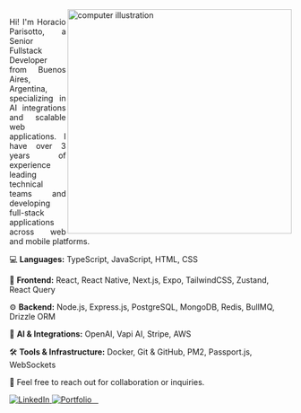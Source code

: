 <img src="https://raw.githubusercontent.com/MicaelliMedeiros/micaellimedeiros/master/image/computer-illustration.png" alt="computer illustration" width="400" align="right">

<p style="text-align: justify;">
  Hi! I'm Horacio Parisotto, a Senior Fullstack Developer from Buenos Aires, Argentina, specializing in AI integrations and scalable web applications. I have over 3 years of experience leading technical teams and developing full-stack applications across web and mobile platforms.
</p>

<p>
  💻 <strong>Languages:</strong> TypeScript, JavaScript, HTML, CSS
</p>

<p>
  🎨 <strong>Frontend:</strong> React, React Native, Next.js, Expo, TailwindCSS, Zustand, React Query
</p>

<p>
  ⚙ <strong>Backend:</strong> Node.js, Express.js, PostgreSQL, MongoDB, Redis, BullMQ, Drizzle ORM
</p>

<p>
  🤖 <strong>AI & Integrations:</strong> OpenAI, Vapi AI, Stripe, AWS
</p>

<p>
  🛠 <strong>Tools & Infrastructure:</strong> Docker, Git & GitHub, PM2, Passport.js, WebSockets
</p>

<p>
  💌 Feel free to reach out for collaboration or inquiries.
</p>

<p>
  <a href="https://www.linkedin.com/in/horacioparisotto/" title="LinkedIn">
    <img src="https://img.shields.io/badge/-Linkedin-0e76a8?style=flat-square&logo=Linkedin&logoColor=white" alt="LinkedIn"/>
  </a>
  <a href="https://www.horaciocodes.com" title="Portfolio">
    <img src="https://img.shields.io/badge/-🖥 Portfolio-FF5722?style=flat-square&labelColor=FF5722" alt="Portfolio"/>
  </a>
</p>
